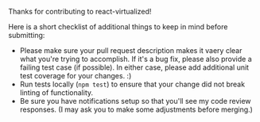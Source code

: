 Thanks for contributing to react-virtualized!

Here is a short checklist of additional things to keep in mind before submitting:
* Please make sure your pull request description makes it vaery clear what you're trying to accomplish. If it's a bug fix, please also provide a failing test case (if possible). In either case, please add additional unit test coverage for your changes. :)
* Run tests locally (`npm test`) to ensure that your change did not break linting of functionality.
* Be sure you have notifications setup so that you'll see my code review responses. (I may ask you to make some adjustments before merging.)
